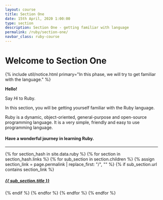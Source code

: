```yaml
---
layout: course
title: Section One
date: 15th April, 2020 1:00:00
type: section
description: Section One - getting familiar with language
permalink: /ruby/section-one/
navbar_class: ruby-course
---
```


# Welcome to Section One

{% include util/notice.html
    primary="In this phase, we will try to get familiar with the language."
%}

__Hello!__

Say _Hi_ to Ruby.

In this section, you will be getting yourself familiar with the Ruby language.

Ruby is a dynamic, object-oriented, general-purpose and open-source programming language. It is a very
simple, friendly and easy to use programming language.

#### Have a wonderful journey in learning Ruby.

<div class="section-index">
  <hr class="panel-line">

  {% for section_hash in site.data.ruby %}
    {% for section in section_hash.links %}
      {% for sub_section in section.children %}
        {% assign section_link = page.permalink | replace_first: "/", "" %}
        {% if sub_section.url contains section_link %}
          <div class="entry">
            <h5>
              <a href="{{ site.url }}/{{ site.baseurl }}{{ sub_section.url }}">{{ sub_section.title }}</a>
            </h5>
          </div>
        {% endif %}
      {% endfor %}
    {% endfor %}
  {% endfor %}
</div>
